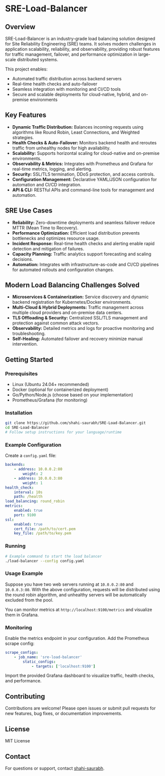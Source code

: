 
# SRE-Load-Balancer

## Overview

SRE-Load-Balancer is an industry-grade load balancing solution designed for Site Reliability Engineering (SRE) teams. It solves modern challenges in application scalability, reliability, and observability, providing robust features for traffic management, failover, and performance optimization in large-scale distributed systems.

This project enables:
- Automated traffic distribution across backend servers
- Real-time health checks and auto-failover
- Seamless integration with monitoring and CI/CD tools
- Secure and scalable deployments for cloud-native, hybrid, and on-premise environments


## Key Features

- **Dynamic Traffic Distribution:** Balances incoming requests using algorithms like Round Robin, Least Connections, and Weighted strategies.
- **Health Checks & Auto-Failover:** Monitors backend health and reroutes traffic from unhealthy nodes for high availability.
- **Scalability:** Supports horizontal scaling for cloud-native and on-premise environments.
- **Observability & Metrics:** Integrates with Prometheus and Grafana for real-time metrics, logging, and alerting.
- **Security:** SSL/TLS termination, DDoS protection, and access controls.
- **Configuration Management:** Declarative YAML/JSON configuration for automation and CI/CD integration.
- **API & CLI:** RESTful APIs and command-line tools for management and automation.


## SRE Use Cases

- **Reliability:** Zero-downtime deployments and seamless failover reduce MTTR (Mean Time to Recovery).
- **Performance Optimization:** Efficient load distribution prevents bottlenecks and optimizes resource usage.
- **Incident Response:** Real-time health checks and alerting enable rapid detection and mitigation of failures.
- **Capacity Planning:** Traffic analytics support forecasting and scaling decisions.
- **Automation:** Integrates with infrastructure-as-code and CI/CD pipelines for automated rollouts and configuration changes.


## Modern Load Balancing Challenges Solved

- **Microservices & Containerization:** Service discovery and dynamic backend registration for Kubernetes/Docker environments.
- **Multi-Cloud & Hybrid Deployments:** Traffic management across multiple cloud providers and on-premise data centers.
- **TLS Offloading & Security:** Centralized SSL/TLS management and protection against common attack vectors.
- **Observability:** Detailed metrics and logs for proactive monitoring and troubleshooting.
- **Self-Healing:** Automated failover and recovery minimize manual intervention.


## Getting Started

### Prerequisites

- Linux (Ubuntu 24.04+ recommended)
- Docker (optional for containerized deployment)
- Go/Python/Node.js (choose based on your implementation)
- Prometheus/Grafana (for monitoring)

### Installation

```bash
git clone https://github.com/shahi-saurabh/SRE-Load-Balancer.git
cd SRE-Load-Balancer
# Follow setup instructions for your language/runtime
```

### Example Configuration

Create a `config.yaml` file:

```yaml
backends:
	- address: 10.0.0.2:80
		weight: 2
	- address: 10.0.0.3:80
		weight: 1
health_check:
	interval: 10s
	path: /health
load_balancing: round_robin
metrics:
	enabled: true
	port: 9100
ssl:
	enabled: true
	cert_file: /path/to/cert.pem
	key_file: /path/to/key.pem
```

### Running

```bash
# Example command to start the load balancer
./load-balancer --config config.yaml
```

### Usage Example

Suppose you have two web servers running at `10.0.0.2:80` and `10.0.0.3:80`. With the above configuration, requests will be distributed using the round robin algorithm, and unhealthy servers will be automatically excluded from the pool.

You can monitor metrics at `http://localhost:9100/metrics` and visualize them in Grafana.

### Monitoring

Enable the metrics endpoint in your configuration. Add the Prometheus scrape config:

```yaml
scrape_configs:
	- job_name: 'sre-load-balancer'
		static_configs:
			- targets: ['localhost:9100']
```

Import the provided Grafana dashboard to visualize traffic, health checks, and performance.


## Contributing

Contributions are welcome! Please open issues or submit pull requests for new features, bug fixes, or documentation improvements.

## License

MIT License

## Contact

For questions or support, contact [shahi-saurabh](mailto:your-email@example.com).